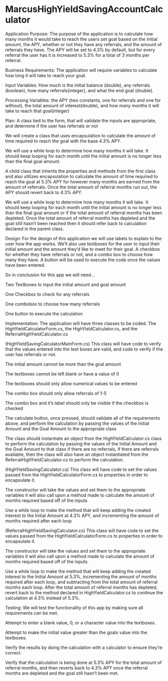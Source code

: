 # MarcusHighYieldSavingAccountCalculator
Application Purpose: The purpose of the application is to calculate how many months it would take to reach the users set goal based on the initial amount, 
the APY, whether or not they have any referrals, and the amount of referrals they have. The APY will be set to 4.3% by default, but for every referral 
the user has it is increased to 5.3% for a total of 3 months per referral.

Business Requirements:
The application will require variables to calculate how long it will take to reach your goal.

Input Variables: How much is the initial balance (double), any referrals (boolean), how many referrals(integer), and what the end goal (double).

Processing Variables: the APY (two constants, one for referrals and one for without), the total amount of interest(double), and how many months it will take to reach that goal(integer)

Plan:
A class tied to the form, that will validate the inputs are appropriate, and determine if the user has referrals or not

We will create a class that uses encapsulation to calculate the amount of time required to reach the goal with the base 4.3% APY.

We will use a while loop to determine how many months it will take. It should keep looping for each month until the initial amount is no longer less than the final goal amount.

A child class that inherits the properties and methods from the first class and also utilizes encapsulation to calculate the amount of time required to reach the goal at 5.3% APY 
for however many months are earned from the amount of referrals. Once the total amount of referral months run out, the APY should revert back to 4.3% APY.

We will use a while loop to determine how many months it will take. It should keep looping for each month until the initial amount is no longer less than the final goal amount or if the total amount of referral months has been depleted. Once the total amount of referral months has depleted and the goal still hasn’t been reached then it should refer back to calculation declared in the parent class.

Design: 
For the design of this application we will use labels to explain to the user how the app works. We’ll also use textboxes for the user to input their initial amount and the 
amount they’d like to meet for their goal. A checkbox for whether they have referrals or not, and a combo box to choose how many they have. A button will be used to 
execute the code once the values have been entered.

So in conclusion for this app we will need...

Two Textboxes to input the initial amount and goal amount

One Checkbox to check for any referrals

One combobox to choose how many referrals

One button to execute the calculation

Implementation:
The application will have three classes to be coded. The HighYieldCalculatorForm.cs, the HighYieldCalculator.cs, and the ReferralHighYieldCalculator.cs

(HighYieldSavingCalculatorMainForm.cs)
This class will have code to verify that the values entered into the text boxes are valid, and code to verify if the user has referrals or not.

The initial amount cannot be more than the goal amount

The textboxes cannot be left blank or have a value of 0

The textboxes should only allow numerical values to be entered

The combo box should only allow referrals of 1-5

The combo box and it’s label should only be visible if the checkbox is checked

The calculate button, once pressed, should validate all of the requirements above, and perform the calculation by passing the values of the Initial Amount and the Goal Amount 
to the appropriate class

The class should instantiate an object from the HighYieldCalculator.cs class to perform the calculation by passing the values of the Initial Amount and the Goal Amount 
to that class if there are no referrals, if there are referrals available, then the class will also have an object instantiated from the ReferralHighYieldCalculator.cs 
to perform the calculation.

(HighYieldSavingCalculator.cs)
This class will have code to set the values passed from the HighYieldCalculatorForm.cs to properties in order to encapsulate it.

The constructor will take the values and set them to the appropriate variables it will also call upon a method made to calculate the amount of months required based off of the inputs

Use a while loop to make the method that will keep adding the created interest to the Initial Amount at 4.3% APY, and incrementing the amount of months required after each loop

(ReferralHighYieldSavingCalculator.cs)
This class will have code to set the values passed from the HighYieldCalculatorForm.cs to properties in order to encapsulate it.

The constructor will take the values and set them to the appropriate variables it will also call upon a method made to calculate the amount of months required based off of the inputs.

Use a while loop to make the method that will keep adding the created interest to the Initial Amount at 5.3%, incrementing the amount of months required after each loop, 
and subtracting from the total amount of referral months each loop. After the total amount of referral months has depleted, revert back to the method declared in 
HighYieldCalculator.cs to continue the calculation at 4.3% instead of 5.3%.

Testing:
We will test the functionality of this app by making sure all requirements can be met.

Attempt to enter a blank value, 0, or a character value into the textboxes.

Attempt to make the initial value greater than the goals value into the textboxes.

Verify the results by doing the calculation with a calculator to ensure they’re correct.

Verify that the calculation is being done at 5.3% APY for the total amount of referral months, and then reverts back to 4.3% APY once the referral months are depleted
and the goal still hasn’t been met.



